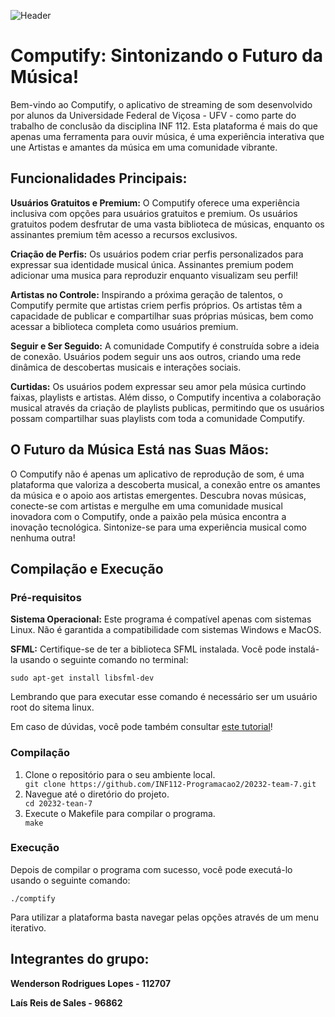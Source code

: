 ![Header](https://github.com/INF112-Programacao2/20232-team-7/assets/132304981/c5ad9163-ff68-4cc0-b3a8-aa5c81428924)
<h1>Computify: Sintonizando o Futuro da Música!</h1>
<p>Bem-vindo ao Computify, o aplicativo de streaming de som desenvolvido por alunos da Universidade Federal de Viçosa - UFV - como parte do trabalho de conclusão da disciplina INF 112. Esta plataforma é mais do que apenas uma ferramenta para ouvir música, é uma experiência interativa que une Artistas e amantes da música em uma comunidade vibrante.</p>

<h2>Funcionalidades Principais:</h2>
<p><b>Usuários Gratuitos e Premium:</b> O Computify oferece uma experiência inclusiva com opções para usuários gratuitos e premium. Os usuários gratuitos podem desfrutar de uma vasta biblioteca de músicas, enquanto os assinantes premium têm acesso a recursos exclusivos.</p>
<p><b>Criação de Perfis:</b> Os usuários podem criar perfis personalizados para expressar sua identidade musical única. Assinantes premium podem adicionar uma musica para reproduzir enquanto visualizam seu perfil!</p>
<p><b>Artistas no Controle:</b> Inspirando a próxima geração de talentos, o Computify permite que artistas criem perfis próprios. Os artistas têm a capacidade de publicar e compartilhar suas próprias músicas, bem como acessar a biblioteca completa como usuários premium.</p>
<p><b>Seguir e Ser Seguido:</b> A comunidade Computify é construída sobre a ideia de conexão. Usuários podem seguir uns aos outros, criando uma rede dinâmica de descobertas musicais e interações sociais.</p>
<p><b>Curtidas:</b> Os usuários podem expressar seu amor pela música curtindo faixas, playlists e artistas. Além disso, o Computify incentiva a colaboração musical através da criação de playlists publicas, permitindo que os usuários possam compartilhar suas playlists com toda a comunidade Computify.</p>

<h2>O Futuro da Música Está nas Suas Mãos:</h2>
<p>O Computify não é apenas um aplicativo de reprodução de som, é uma plataforma que valoriza a descoberta musical, a conexão entre os amantes da música e o apoio aos artistas emergentes. Descubra novas músicas, conecte-se com artistas e mergulhe em uma comunidade musical inovadora com o Computify, onde a paixão pela música encontra a inovação tecnológica. Sintonize-se para uma experiência musical como nenhuma outra!</p>

<h2>Compilação e Execução</h2>
<h3>Pré-requisitos</h3>
<p><b>Sistema Operacional:</b> Este programa é compatível apenas com sistemas Linux. Não é garantida a compatibilidade com sistemas Windows e MacOS.</p>
<p><b>SFML:</b> Certifique-se de ter a biblioteca SFML instalada. Você pode instalá-la usando o seguinte comando no terminal:</p>
<code>sudo apt-get install libsfml-dev</code>
<p>Lembrando que para executar esse comando é necessário ser um usuário root do sitema linux.</p>
<p>Em caso de dúvidas, você pode também consultar <a href="https://www.sfml-dev.org/tutorials/2.6/">este tutorial</a>!</p>

<h3>Compilação</h3>
<ol>
  <li>Clone o repositório para o seu ambiente local.</li>
  <code>git clone https://github.com/INF112-Programacao2/20232-team-7.git</code>

  <li>Navegue até o diretório do projeto.</li>
  <code>cd 20232-tean-7</code>

  <li>Execute o Makefile para compilar o programa.</li>
  <code>make</code>
</ol>

<h3>Execução</h3>
<p>Depois de compilar o programa com sucesso, você pode executá-lo usando o seguinte comando:</p>
<code>./comptify</code>

<p>Para utilizar a plataforma basta navegar pelas opções através de um menu iterativo.</p>

<h2>Integrantes do grupo:</h2>
<p><b>Wenderson Rodrigues Lopes - 112707</b></p>
<p><b>Laís Reis de Sales - 96862</b></p>
